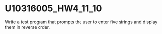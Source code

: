 # U10316005_HW4_11_10
Write a test program that prompts the user to enter five strings and display them in reverse order.
